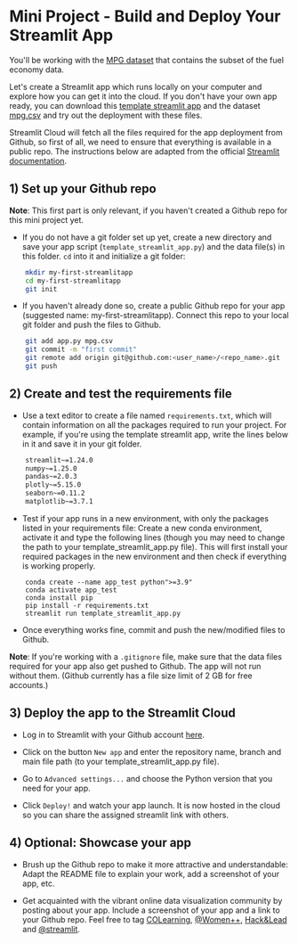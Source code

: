 Mini Project - Build and Deploy Your Streamlit App
========================

You'll be working with the [MPG dataset](https://ggplot2.tidyverse.org/reference/mpg.html) that contains the subset of the fuel economy data. 

Let's create a Streamlit app which runs locally on your computer and explore how you can get it into the cloud.
If you don't have your own app ready, you can download this [template streamlit app](template_streamlit_app.py) and the dataset [mpg.csv](https://drive.google.com/file/d/1w_udatZPqdyrIdtM1FBZgbMt0VouiqPz/view?usp=sharing) and try out the deployment with these files.

Streamlit Cloud will fetch all the files required for the app deployment from Github, so first of all, we need to ensure that everything is available in a public repo.
The instructions below are adapted from the official [Streamlit documentation](https://docs.streamlit.io/streamlit-cloud/get-started/deploy-an-app).

## 1) Set up your Github repo ##


**Note**: This first part is only relevant, if you haven't created a Github repo for this mini project yet.

- If you do not have a git folder set up yet, create a new directory and save your app script (``template_streamlit_app.py``) and the data file(s) in this folder. ``cd`` into it and initialize a git folder:

```bash
    mkdir my-first-streamlitapp
    cd my-first-streamlitapp
    git init
```

- If you haven't already done so, create a public Github repo for your app (suggested name: my-first-streamlitapp). Connect this repo to your local git folder and push the files to Github.

```bash
    git add app.py mpg.csv
    git commit -m "first commit"
    git remote add origin git@github.com:<user_name>/<repo_name>.git
    git push
```

## 2) Create and test the requirements file ##

- Use a text editor to create a file named `requirements.txt`, which will contain information on all the packages required to run your project. For example, if you're using the template streamlit app, write the lines below in it and save it in your git folder.

```bash
    streamlit~=1.24.0
    numpy~=1.25.0
    pandas~=2.0.3
    plotly~=5.15.0
    seaborn~=0.11.2
    matplotlib~=3.7.1
```

- Test if your app runs in a new environment, with only the packages listed in your requirements file: Create a new conda environment, activate it and type the following lines (though you may need to change the path to your template_streamlit_app.py file). This will first install your required packages in the new environment and then check if everything is working properly.

```
    conda create --name app_test python">=3.9"
    conda activate app_test
    conda install pip
    pip install -r requirements.txt
    streamlit run template_streamlit_app.py
```

- Once everything works fine, commit and push the new/modified files to Github.

**Note**: If you're working with a `.gitignore` file, make sure that the data files required for your app also get pushed to Github.
The app will not run without them. (Github currently has a file size limit of 2 GB for free accounts.)


## 3) Deploy the app to the Streamlit Cloud ##


- Log in to Streamlit with your Github account [here](https://share.streamlit.io/).

- Click on the button ``New app`` and enter the repository name, branch and main file path (to your template_streamlit_app.py file).

- Go to ``Advanced settings...`` and choose the Python version that you need for your app.

- Click ``Deploy!`` and watch your app launch. It is now hosted in the cloud so you can share the assigned streamlit link with others.


## 4) Optional: Showcase your app ##


- Brush up the Github repo to make it more attractive and understandable: Adapt the README file to explain your work, add a screenshot of your app, etc.

- Get acquainted with the vibrant online data visualization community by posting about your app. Include a screenshot of your app and a link to your Github repo. Feel free to tag [COLearning](https://www.linkedin.com/school/constructor-learning/), [@Women++](https://www.linkedin.com/company/womenplusplus/), [Hack&Lead](https://www.linkedin.com/company/hackandlead/) and [@streamlit](https://twitter.com/streamlit?lang=en).
